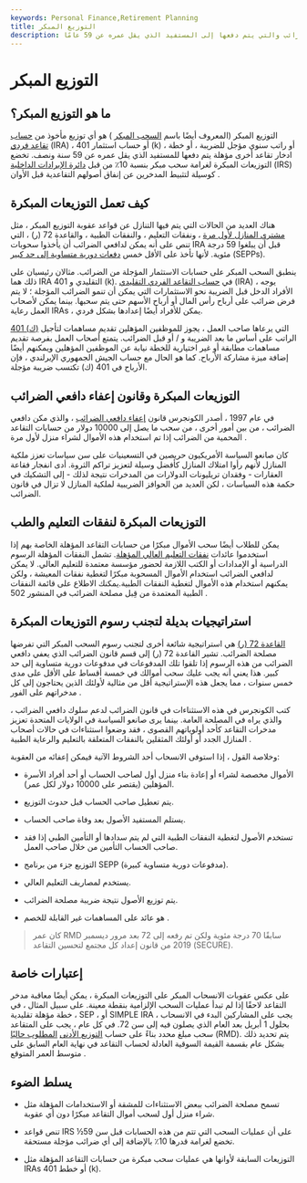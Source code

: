 ```yaml
---
keywords: Personal Finance,Retirement Planning
title: التوزيع المبكر
description: التوزيع المبكر هو التوزيع المأخوذ من حساب الجيش الجمهوري الإيرلندي ، أو الخطة المؤهلة ، أو الأقساط السنوية المؤجلة للضرائب والتي يتم دفعها إلى المستفيد الذي يقل عمره عن 59 عامًا.
---
```


# التوزيع المبكر
## ما هو التوزيع المبكر؟

التوزيع المبكر (المعروف أيضًا باسم [السحب المبكر](/earlywithdrawal) ) هو أي توزيع مأخوذ من [حساب تقاعد فردي](/ira) (IRA) ، أو حساب استثمار 401 (k) ، أو راتب سنوي مؤجل للضريبة ، أو خطة ادخار تقاعد أخرى مؤهلة يتم دفعها للمستفيد الذي يقل عمره عن 59 سنة ونصف. تخضع التوزيعات المبكرة لغرامة سحب مبكر بنسبة 10٪ من قبل [دائرة الإيرادات الداخلية](/irs) (IRS) كوسيلة لتثبيط المدخرين عن إنفاق أصولهم التقاعدية قبل الأوان .

## كيف تعمل التوزيعات المبكرة

هناك العديد من الحالات التي يتم فيها التنازل عن قواعد عقوبة التوزيع المبكر ، مثل [مشتري المنازل لأول مرة](/firsttimehomebuyer) ، ونفقات التعليم ، والنفقات الطبية ، والقاعدة 72 (ر) ، التي تنص على أنه يمكن لدافعي الضرائب أن يأخذوا سحوبات IRA قبل أن يبلغوا 59 درجة مئوية. لأنها تأخذ على الأقل خمس [دفعات دورية متساوية إلى حد كبير](/sepp) (SEPPs).

ينطبق السحب المبكر على حسابات الاستثمار المؤجلة من الضرائب. مثالان رئيسيان على ذلك هما IRA التقليدي و 401 (k). في [حساب التقاعد الفردي التقليدي](/traditionalira) (IRA) ، يوجه الأفراد الدخل قبل الضريبة نحو الاستثمارات التي يمكن أن تنمو الضرائب المؤجلة ؛ لا يتم فرض ضرائب على أرباح رأس المال أو أرباح الأسهم حتى يتم سحبها. بينما يمكن لأصحاب العمل رعاية IRAs ، يمكن للأفراد أيضًا إعدادها بشكل فردي.

[401 (ك)](/401kplan) التي يرعاها صاحب العمل ، يجوز للموظفين المؤهلين تقديم مساهمات لتأجيل الراتب على أساس ما بعد الضريبة و / أو قبل الضرائب. يتمتع أصحاب العمل بفرصة تقديم مساهمات مطابقة أو غير اختيارية للخطة نيابة عن الموظفين المؤهلين ويمكنهم أيضًا إضافة ميزة مشاركة الأرباح. كما هو الحال مع حساب الجيش الجمهوري الإيرلندي ، فإن الأرباح في 401 (ك) تكتسب ضريبة مؤجلة.

## التوزيعات المبكرة وقانون إعفاء دافعي الضرائب

في عام 1997 ، أصدر الكونجرس قانون [إعفاء دافعي الضرائب](/taxpayer-relief-act-of-1997) ، والذي مكن دافعي الضرائب ، من بين أمور أخرى ، من سحب ما يصل إلى 10000 دولار من حسابات التقاعد المحمية من الضرائب إذا تم استخدام هذه الأموال لشراء منزل لأول مرة .

كان صانعو السياسة الأمريكيون حريصين في التسعينيات على سن سياسات تعزز ملكية المنازل لأنهم رأوا امتلاك المنازل كأفضل وسيلة لتعزيز تراكم الثروة. أدى انفجار فقاعة العقارات - وفقدان تريليونات الدولارات من المدخرات نتيجة لذلك - إلى التشكيك في حكمة هذه السياسات ، لكن العديد من الحوافز الضريبية لملكية المنازل لا تزال في قانون الضرائب.

## التوزيعات المبكرة لنفقات التعليم والطب

يمكن للطلاب أيضًا سحب الأموال مبكرًا من حسابات التقاعد المؤهلة الخاصة بهم إذا استخدموا عائدات [نفقات التعليم العالي المؤهلة](/qhee). تشمل النفقات المؤهلة الرسوم الدراسية أو الإمدادات أو الكتب اللازمة لحضور مؤسسة معتمدة للتعليم العالي. لا يمكن لدافعي الضرائب استخدام الأموال المسحوبة مبكرًا لتغطية نفقات المعيشة ، ولكن يمكنهم استخدام هذه الأموال لتغطية النفقات الطبية.يمكنك الاطلاع على قائمة النفقات الطبية المعتمدة من قِبل مصلحة الضرائب في المنشور 502 .

## استراتيجيات بديلة لتجنب رسوم التوزيعات المبكرة

[القاعدة 72 (ر)](/rule72t) هي استراتيجية شائعة أخرى لتجنب رسوم السحب المبكر التي تفرضها مصلحة الضرائب. تشير القاعدة 72 (ر) إلى قسم قانون الضرائب الذي يعفي دافعي الضرائب من هذه الرسوم إذا تلقوا تلك المدفوعات في مدفوعات دورية متساوية إلى حد كبير. هذا يعني أنه يجب عليك سحب أموالك في خمسة أقساط على الأقل على مدى خمس سنوات ، مما يجعل هذه الإستراتيجية أقل من مثالية لأولئك الذين يحتاجون إلى كل مدخراتهم على الفور .

كتب الكونجرس في هذه الاستثناءات في قانون الضرائب لدعم سلوك دافعي الضرائب ، والذي يراه في المصلحة العامة. بينما يرى صانعو السياسة في الولايات المتحدة تعزيز مدخرات التقاعد كأحد أولوياتهم القصوى ، فقد وضعوا استثناءات في حالات أصحاب المنازل الجدد أو أولئك المثقلين بالنفقات المتعلقة بالتعليم والرعاية الطبية .

وخلاصة القول ، إذا استوفى الانسحاب أحد الشروط الآتية فيمكن إعفائه من العقوبة:

- الأموال مخصصة لشراء أو إعادة بناء منزل أول لصاحب الحساب أو أحد أفراد الأسرة المؤهلين (يقتصر على 10000 دولار لكل عمر).

- يتم تعطيل صاحب الحساب قبل حدوث التوزيع.

- يستلم المستفيد الأصول بعد وفاة صاحب الحساب.

- تستخدم الأصول لتغطية النفقات الطبية التي لم يتم سدادها أو التأمين الطبي إذا فقد صاحب الحساب التأمين من خلال صاحب العمل.

- التوزيع جزء من برنامج SEPP (مدفوعات دورية متساوية كبيرة).

- يستخدم لمصاريف التعليم العالي.

- يتم توزيع الأصول نتيجة ضريبة مصلحة الضرائب.

- هو عائد على المساهمات غير القابلة للخصم .

> كان عمر RMD سابقًا 70 درجة مئوية ولكن تم رفعه إلى 72 بعد مرور ديسمبر 2019 من قانون إعداد كل مجتمع لتحسين التقاعد (SECURE).

>

## إعتبارات خاصة

على عكس عقوبات الانسحاب المبكر على التوزيعات المبكرة ، يمكن أيضًا معاقبة مدخر التقاعد لاحقًا إذا لم تبدأ عمليات السحب الإلزامية بنقطة معينة. على سبيل المثال ، في خطة مؤهلة تقليدية ، SEP ، أو SIMPLE IRA ، يجب على المشاركين البدء في الانسحاب بحلول 1 أبريل بعد العام الذي يصلون فيه إلى سن 72. في كل عام ، يجب على المتقاعد سحب مبلغ محدد بناءً على حساب [التوزيع الأدنى](/requiredminimumdistribution) [المطلوب حاليًا](/requiredminimumdistribution) (RMD). يتم تحديد ذلك بشكل عام بقسمة القيمة السوقية العادلة لحساب التقاعد في نهاية العام السابق على متوسط العمر المتوقع .

## يسلط الضوء

- تسمح مصلحة الضرائب ببعض الاستثناءات للمشقة أو الاستخدامات المؤهلة مثل شراء منزل أول لسحب أموال التقاعد مبكرًا دون أي عقوبة.

- تنص قواعد IRS على أن عمليات السحب التي تتم من هذه الحسابات قبل سن 59½ تخضع لغرامة قدرها 10٪ بالإضافة إلى أي ضرائب مؤجلة مستحقة.

- التوزيعات السابقة لأوانها هي عمليات سحب مبكرة من حسابات التقاعد المؤهلة مثل IRAs أو خطط 401 (k).

